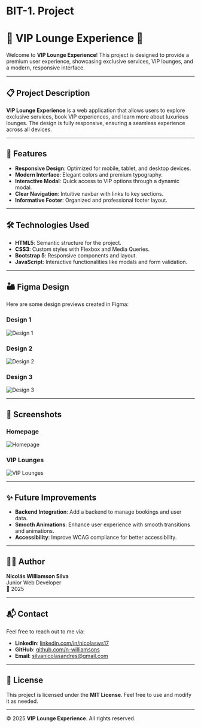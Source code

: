 # BIT-1. Project

# 🌟 VIP Lounge Experience 🌟

Welcome to **VIP Lounge Experience**! This project is designed to provide a premium user experience, showcasing exclusive services, VIP lounges, and a modern, responsive interface.

---

## 📋 Project Description

**VIP Lounge Experience** is a web application that allows users to explore exclusive services, book VIP experiences, and learn more about luxurious lounges. The design is fully responsive, ensuring a seamless experience across all devices.

---

## 🚀 Features

- **Responsive Design**: Optimized for mobile, tablet, and desktop devices.
- **Modern Interface**: Elegant colors and premium typography.
- **Interactive Modal**: Quick access to VIP options through a dynamic modal.
- **Clear Navigation**: Intuitive navbar with links to key sections.
- **Informative Footer**: Organized and professional footer layout.

---

## 🛠️ Technologies Used

- **HTML5**: Semantic structure for the project.
- **CSS3**: Custom styles with Flexbox and Media Queries.
- **Bootstrap 5**: Responsive components and layout.
- **JavaScript**: Interactive functionalities like modals and form validation.

---

## 🏜️ Figma Design

Here are some design previews created in Figma:

### Design 1
![Design 1](./assets/figma/figma-prototype.png)

### Design 2
![Design 2](./assets/figma/figma-wire.png)

### Design 3
![Design 3](./assets/figma/moodboard.png)



---

## 📸 Screenshots

### Homepage
![Homepage](./assets/COZY%20ROOM4.png)

### VIP Lounges
![VIP Lounges](./assets/lounges/lounge1.jpg)

---

## ✨ Future Improvements

- **Backend Integration**: Add a backend to manage bookings and user data.
- **Smooth Animations**: Enhance user experience with smooth transitions and animations.
- **Accessibility**: Improve WCAG compliance for better accessibility.

---

## 👨‍💻 Author

**Nicolás Williamson Silva**  
Junior Web Developer  
📅 2025  

---

## 📬 Contact

Feel free to reach out to me via:
- **LinkedIn**: [linkedin.com/in/nicolasws17](https://www.linkedin.com/in/nicolasws17)
- **GitHub**: [github.com/n-williamsons](https://github.com/n-williamsons)
- **Email**: [silvanicolasandres@gmail.com](mailto:silvanicolasandres@gmail.com)

---

## 📝 License

This project is licensed under the **MIT License**. Feel free to use and modify it as needed.

---

© 2025 **VIP Lounge Experience**. All rights reserved.